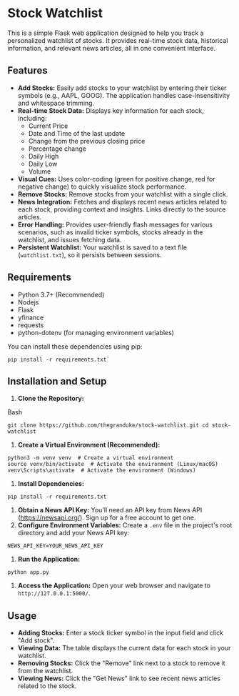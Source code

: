 # Stock Watchlist

This is a simple Flask web application designed to help you track a personalized watchlist of stocks. It provides real-time stock data, historical information, and relevant news articles, all in one convenient interface.

## Features

*   **Add Stocks:** Easily add stocks to your watchlist by entering their ticker symbols (e.g., AAPL, GOOG). The application handles case-insensitivity and whitespace trimming.
*   **Real-time Stock Data:** Displays key information for each stock, including:
    *   Current Price
    *   Date and Time of the last update
    *   Change from the previous closing price
    *   Percentage change
    *   Daily High
    *   Daily Low
    *   Volume
*   **Visual Cues:** Uses color-coding (green for positive change, red for negative change) to quickly visualize stock performance.
*   **Remove Stocks:** Remove stocks from your watchlist with a single click.
*   **News Integration:** Fetches and displays recent news articles related to each stock, providing context and insights. Links directly to the source articles.
*   **Error Handling:** Provides user-friendly flash messages for various scenarios, such as invalid ticker symbols, stocks already in the watchlist, and issues fetching data.
*   **Persistent Watchlist:** Your watchlist is saved to a text file (`watchlist.txt`), so it persists between sessions.

## Requirements

*   Python 3.7+ (Recommended)
*   Nodejs
*   Flask
*   yfinance
*   requests
*   python-dotenv (for managing environment variables)

You can install these dependencies using pip:

```
pip install -r requirements.txt`
```

## Installation and Setup

1. **Clone the Repository:**

Bash

`git clone https://github.com/thegranduke/stock-watchlist.git
cd stock-watchlist`

1. **Create a Virtual Environment (Recommended):**

```
python3 -m venv venv  # Create a virtual environment
source venv/bin/activate  # Activate the environment (Linux/macOS)
venv\Scripts\activate  # Activate the environment (Windows)
```

1. **Install Dependencies:**
```
pip install -r requirements.txt
```

1. **Obtain a News API Key:** You'll need an API key from News API (https://newsapi.org/). Sign up for a free account to get one.
2. **Configure Environment Variables:** Create a `.env` file in the project's root directory and add your News API key:

`NEWS_API_KEY=YOUR_NEWS_API_KEY`

1. **Run the Application:**
```
python app.py
```

1. **Access the Application:** Open your web browser and navigate to `http://127.0.0.1:5000/`.

## Usage

- **Adding Stocks:** Enter a stock ticker symbol in the input field and click "Add stock".
- **Viewing Data:** The table displays the current data for each stock in your watchlist.
- **Removing Stocks:** Click the "Remove" link next to a stock to remove it from the watchlist.
- **Viewing News:** Click the "Get News" link to see recent news articles related to the stock.
